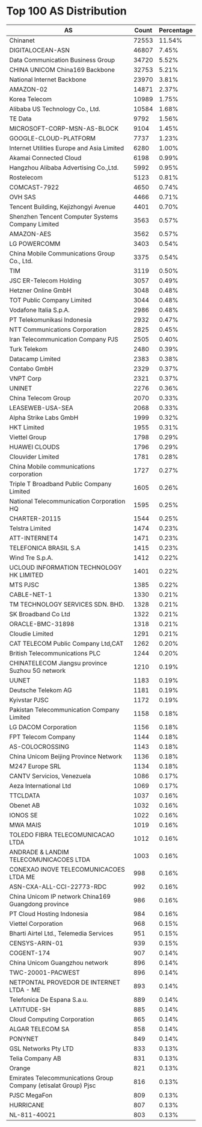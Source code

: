 # Top 100 AS Distribution
| AS | Count | Percentage |
|----|----|----|
| Chinanet | 72553 | 11.54% |
| DIGITALOCEAN-ASN | 46807 | 7.45% |
| Data Communication Business Group | 34720 | 5.52% |
| CHINA UNICOM China169 Backbone | 32753 | 5.21% |
| National Internet Backbone | 23970 | 3.81% |
| AMAZON-02 | 14871 | 2.37% |
| Korea Telecom | 10989 | 1.75% |
| Alibaba US Technology Co., Ltd. | 10584 | 1.68% |
| TE Data | 9792 | 1.56% |
| MICROSOFT-CORP-MSN-AS-BLOCK | 9104 | 1.45% |
| GOOGLE-CLOUD-PLATFORM | 7737 | 1.23% |
| Internet Utilities Europe and Asia Limited | 6280 | 1.00% |
| Akamai Connected Cloud | 6198 | 0.99% |
| Hangzhou Alibaba Advertising Co.,Ltd. | 5992 | 0.95% |
| Rostelecom | 5123 | 0.81% |
| COMCAST-7922 | 4650 | 0.74% |
| OVH SAS | 4466 | 0.71% |
| Tencent Building, Kejizhongyi Avenue | 4401 | 0.70% |
| Shenzhen Tencent Computer Systems Company Limited | 3563 | 0.57% |
| AMAZON-AES | 3562 | 0.57% |
| LG POWERCOMM | 3403 | 0.54% |
| China Mobile Communications Group Co., Ltd. | 3375 | 0.54% |
| TIM | 3119 | 0.50% |
| JSC ER-Telecom Holding | 3057 | 0.49% |
| Hetzner Online GmbH | 3048 | 0.48% |
| TOT Public Company Limited | 3044 | 0.48% |
| Vodafone Italia S.p.A. | 2986 | 0.48% |
| PT Telekomunikasi Indonesia | 2932 | 0.47% |
| NTT Communications Corporation | 2825 | 0.45% |
| Iran Telecommunication Company PJS | 2505 | 0.40% |
| Turk Telekom | 2480 | 0.39% |
| Datacamp Limited | 2383 | 0.38% |
| Contabo GmbH | 2329 | 0.37% |
| VNPT Corp | 2321 | 0.37% |
| UNINET | 2276 | 0.36% |
| China Telecom Group | 2070 | 0.33% |
| LEASEWEB-USA-SEA | 2068 | 0.33% |
| Alpha Strike Labs GmbH | 1999 | 0.32% |
| HKT Limited | 1955 | 0.31% |
| Viettel Group | 1798 | 0.29% |
| HUAWEI CLOUDS | 1796 | 0.29% |
| Clouvider Limited | 1781 | 0.28% |
| China Mobile communications corporation | 1727 | 0.27% |
| Triple T Broadband Public Company Limited | 1605 | 0.26% |
| National Telecommunication Corporation HQ | 1595 | 0.25% |
| CHARTER-20115 | 1544 | 0.25% |
| Telstra Limited | 1474 | 0.23% |
| ATT-INTERNET4 | 1471 | 0.23% |
| TELEFONICA BRASIL S.A | 1415 | 0.23% |
| Wind Tre S.p.A. | 1412 | 0.22% |
| UCLOUD INFORMATION TECHNOLOGY HK LIMITED | 1401 | 0.22% |
| MTS PJSC | 1385 | 0.22% |
| CABLE-NET-1 | 1330 | 0.21% |
| TM TECHNOLOGY SERVICES SDN. BHD. | 1328 | 0.21% |
| SK Broadband Co Ltd | 1322 | 0.21% |
| ORACLE-BMC-31898 | 1318 | 0.21% |
| Cloudie Limited | 1291 | 0.21% |
| CAT TELECOM Public Company Ltd,CAT | 1262 | 0.20% |
| British Telecommunications PLC | 1244 | 0.20% |
| CHINATELECOM Jiangsu province Suzhou 5G network | 1210 | 0.19% |
| UUNET | 1183 | 0.19% |
| Deutsche Telekom AG | 1181 | 0.19% |
| Kyivstar PJSC | 1172 | 0.19% |
| Pakistan Telecommunication Company Limited | 1158 | 0.18% |
| LG DACOM Corporation | 1156 | 0.18% |
| FPT Telecom Company | 1144 | 0.18% |
| AS-COLOCROSSING | 1143 | 0.18% |
| China Unicom Beijing Province Network | 1136 | 0.18% |
| M247 Europe SRL | 1134 | 0.18% |
| CANTV Servicios, Venezuela | 1086 | 0.17% |
| Aeza International Ltd | 1069 | 0.17% |
| TTCLDATA | 1037 | 0.16% |
| Obenet AB | 1032 | 0.16% |
| IONOS SE | 1022 | 0.16% |
| MWA MAIS | 1019 | 0.16% |
| TOLEDO FIBRA TELECOMUNICACAO LTDA | 1012 | 0.16% |
| ANDRADE & LANDIM TELECOMUNICACOES LTDA | 1003 | 0.16% |
| CONEXAO INOVE TELECOMUNICACOES LTDA ME | 998 | 0.16% |
| ASN-CXA-ALL-CCI-22773-RDC | 992 | 0.16% |
| China Unicom IP network China169 Guangdong province | 986 | 0.16% |
| PT Cloud Hosting Indonesia | 984 | 0.16% |
| Viettel Corporation | 968 | 0.15% |
| Bharti Airtel Ltd., Telemedia Services | 951 | 0.15% |
| CENSYS-ARIN-01 | 939 | 0.15% |
| COGENT-174 | 907 | 0.14% |
| China Unicom Guangzhou network | 896 | 0.14% |
| TWC-20001-PACWEST | 896 | 0.14% |
| NETPONTAL PROVEDOR DE INTERNET LTDA - ME | 893 | 0.14% |
| Telefonica De Espana S.a.u. | 889 | 0.14% |
| LATITUDE-SH | 885 | 0.14% |
| Cloud Computing Corporation | 865 | 0.14% |
| ALGAR TELECOM SA | 858 | 0.14% |
| PONYNET | 849 | 0.14% |
| GSL Networks Pty LTD | 833 | 0.13% |
| Telia Company AB | 831 | 0.13% |
| Orange | 821 | 0.13% |
| Emirates Telecommunications Group Company (etisalat Group) Pjsc | 816 | 0.13% |
| PJSC MegaFon | 809 | 0.13% |
| HURRICANE | 807 | 0.13% |
| NL-811-40021 | 803 | 0.13% |
